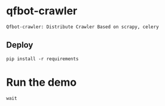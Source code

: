 # qfbot-crawler

    Qfbot-crawler: Distribute Crawler Based on scrapy, celery

## Deploy

    pip install -r requirements

# Run the demo

    wait


